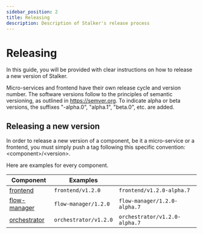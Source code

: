 ```yaml
---
sidebar_position: 2
title: Releasing
description: Description of Stalker's release process
---
```


# Releasing

In this guide, you will be provided with clear instructions on how to release a new version of Stalker.

Micro-services and frontend have their own release cycle and version number. The software versions follow to the principles of semantic
versioning, as outlined in https://semver.org. To indicate alpha or beta versions, the suffixes "-alpha.0", "alpha.1", "beta.0", etc. are
added.

## Releasing a new version

In order to release a new version of a component, be it a micro-service or a frontend, you must simply push a tag following this specific
convention: &lt;component>/&lt;version>.

Here are examples for every component.

| Component                                                                                         | Examples              |                               |
| ------------------------------------------------------------------------------------------------- | --------------------- | ----------------------------- |
| [frontend ](https://github.com/red-kite-solutions/stalker/pkgs/container/stalker-frontend)        | `frontend/v1.2.0`     | `frontend/v1.2.0-alpha.7`     |
| [flow-manager](https://github.com/red-kite-solutions/stalker/pkgs/container/stalker-flow-manager) | `flow-manager/1.2.0`  | `flow-manager/1.2.0-alpha.7`  |
| [orchestrator](https://github.com/red-kite-solutions/stalker/pkgs/container/stalker-orchestrator) | `orchestrator/v1.2.0` | `orchestrator/v1.2.0-alpha.7` |
